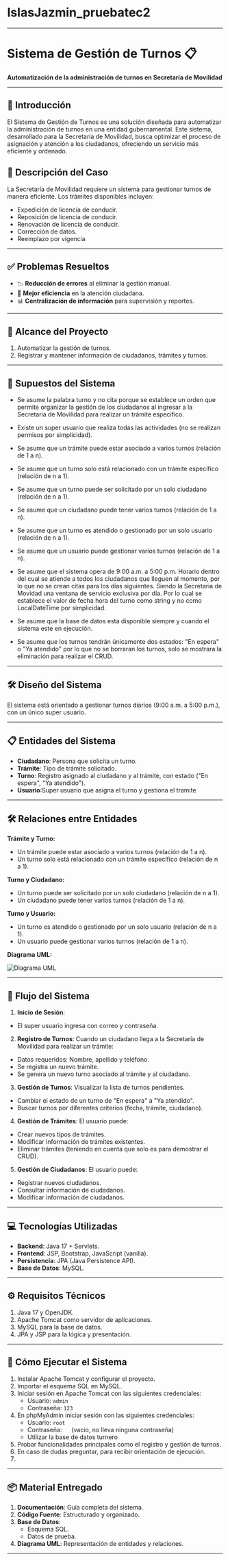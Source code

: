 # IslasJazmin_pruebatec2
---
# Sistema de Gestión de Turnos 📋
**Automatización de la administración de turnos en Secretaría de Movilidad**

---
## 🌟 **Introducción**
El Sistema de Gestión de Turnos es una solución diseñada para automatizar la administración de turnos en una entidad gubernamental. Este sistema, desarrollado para la Secretaría de Movilidad, busca optimizar el proceso de asignación y atención a los ciudadanos, ofreciendo un servicio más eficiente y ordenado.

## 📝 **Descripción del Caso**
La Secretaría de Movilidad requiere un sistema para gestionar turnos de manera eficiente. Los trámites disponibles incluyen:
- Expedición de licencia de conducir.
- Reposición de licencia de conducir.
- Renovación de licencia de conducir.
- Corrección de datos.
- Reemplazo por vigencia

---
## ✅ **Problemas Resueltos**
- 📉 **Reducción de errores** al eliminar la gestión manual.
- 🚀 **Mejor eficiencia** en la atención ciudadana.
- 📊 **Centralización de información** para supervisión y reportes.

---
## 🎯 **Alcance del Proyecto**
1. Automatizar la gestión de turnos.
2. Registrar y mantener información de ciudadanos, trámites y turnos.

---
## 📝 **Supuestos del Sistema**
- Se asume la palabra turno y no cita porque se establece un orden que permite organizar la gestión de los ciudadanos al ingresar a la Secretaria de Movilidad para realizar un trámite especifico.
  
- Existe un super usuario que realiza todas las actividades (no se realizan permisos por simplicidad).

- Se asume que un trámite puede estar asociado a varios turnos (relación de 1 a n).
  
- Se asume que un turno solo está relacionado con un trámite específico (relación de n a 1).
  
- Se asume que un turno puede ser solicitado por un solo ciudadano (relación de n a 1).
  
- Se asume que un ciudadano puede tener varios turnos (relación de 1 a n).
  
- Se asume que un turno es atendido o gestionado por un solo usuario (relación de n a 1).
  
- Se asume que un usuario puede gestionar varios turnos (relación de 1 a n).
  
- Se asume que el sistema opera de 9:00 a.m. a 5:00 p.m. Horario dentro del cual se atiende a todos los ciudadanos que lleguen al momento, por lo que no se crean citas para los días siguientes. Siendo la Secretaria de Movidad una ventana de servicio exclusiva por día. Por lo cual se establece el valor de fecha hora del turno como string y no como LocalDateTime por simplicidad.  
    
- Se asume que la base de datos esta disponible siempre y cuando el sistema este en ejecución.
  
- Se asume que los turnos tendrán únicamente dos estados: "En espera" o "Ya atendido" por lo que no se borraran los turnos, solo se mostrara la eliminación para realizar el CRUD.

---
## 🛠️ **Diseño del Sistema**
El sistema está orientado a gestionar turnos diarios (9:00 a.m. a 5:00 p.m.), con un único super usuario.

---
## 📋 **Entidades del Sistema**
- **Ciudadano**: Persona que solicita un turno.
- **Trámite**: Tipo de trámite solicitado.
- **Turno**: Registro asignado al ciudadano y al trámite, con estado ("En espera", "Ya atendido").
- **Usuario**:Super usuario que asigna el turno y gestiona el tramite

---
## 🛠️ **Relaciones entre Entidades**
**Trámite y Turno:** 
- Un trámite puede estar asociado a varios turnos (relación de 1 a n).
- Un turno solo está relacionado con un trámite específico (relación de n a 1).

**Turno y Ciudadano:**
- Un turno puede ser solicitado por un solo ciudadano (relación de n a 1).
- Un ciudadano puede tener varios turnos (relación de 1 a n).

**Turno y Usuario:**
- Un turno es atendido o gestionado por un solo usuario (relación de n a 1).
- Un usuario puede gestionar varios turnos (relación de 1 a n).
  
**Diagrama UML:**

![Diagrama UML](https://github.com/Jazmin-25/IslasJazmin_pruebatec2/blob/main/DiagramaDefinitivoElbueno.drawio.png)

---
## 🔄 **Flujo del Sistema**
1. **Inicio de Sesión**:
- El super usuario ingresa con correo y contraseña.

2. **Registro de Turnos**:
Cuando un ciudadano llega a la Secretaría de Movilidad para realizar un trámite:
- Datos requeridos: Nombre, apellido y teléfono.
- Se registra un nuevo trámite.
- Se genera un nuevo turno asociado al trámite y al ciudadano.
3. **Gestión de Turnos**:
Visualizar la lista de turnos pendientes.
- Cambiar el estado de un turno de "En espera" a "Ya atendido".
- Buscar turnos por diferentes criterios (fecha, trámite, ciudadano).
4. **Gestión de Trámites**:
  El usuario puede:
- Crear nuevos tipos de trámites.
- Modificar información de trámites existentes.
- Eliminar trámites (teniendo en cuenta que solo es para demostrar el CRUD).
5. **Gestión de Ciudadanos**:
El usuario puede:
- Registrar nuevos ciudadanos.
- Consultar información de ciudadanos.
- Modificar información de ciudadanos.

---
## 💻 **Tecnologías Utilizadas**
- **Backend**: Java 17 + Servlets.
- **Frontend**: JSP, Bootstrap, JavaScript (vanilla).
- **Persistencia**: JPA (Java Persistence API).
- **Base de Datos**: MySQL.

---
## ⚙️ **Requisitos Técnicos**
1. Java 17 y OpenJDK.
2. Apache Tomcat como servidor de aplicaciones.
3. MySQL para la base de datos.
4. JPA y JSP para la lógica y presentación.

---
## 🚀 **Cómo Ejecutar el Sistema**
1. Instalar Apache Tomcat y configurar el proyecto.
2. Importar el esquema SQL en MySQL.
3. Iniciar sesión en Apache Tomcat con las siguientes credenciales:
   - Usuario: `admin`
   - Contraseña: `123`
4. En phpMyAdmin iniciar sesión con las siguientes credenciales:
   - Usuario: `root`
   - Contraseña: `  ` (vacio, no lleva ninguna contraseña)
   - Utilizar la base de datos turnero
6.  Probar funcionalidades principales como el registro y gestión de turnos.
7.  En caso de dudas preguntar, para recibir orientación de ejecución.
8.  
---
## 📦 **Material Entregado**
1. **Documentación**: Guía completa del sistema.
2. **Código Fuente**: Estructurado y organizado.
3. **Base de Datos**: 
   - Esquema SQL.
   - Datos de prueba.
4. **Diagrama UML**: Representación de entidades y relaciones.
---
